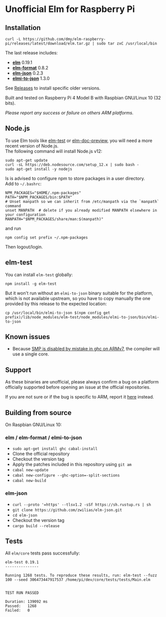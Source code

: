 # Unofficial Elm for Raspberry Pi

## Installation
```
curl -L https://github.com/dmy/elm-raspberry-pi/releases/latest/download/elm.tar.gz | sudo tar zxC /usr/local/bin
```
The last release includes:
* [**elm**](https://github.com/elm/compiler) 0.19.1
* [**elm-format**](https://github.com/avh4/elm-format) 0.8.2
* [**elm-json**](https://github.com/zwilias/elm-json) 0.2.3
* [**elmi-to-json**](https://github.com/stoeffel/elmi-to-json) 1.3.0

See [Releases](https://github.com/dmy/elm-raspberry-pi/releases/) to install
specific older versions.

Built and tested on Raspberry Pi 4 Model B with Raspbian GNU/Linux 10 (32 bits).

*Please report any success or failure on others ARM platforms.*

## Node.js

To use Elm tools like [elm-test](https://www.npmjs.com/package/elm-test) or
[elm-doc-preview](https://www.npmjs.com/package/elm-doc-preview),
you will need a more recent version of Node.js.  
The following command will install Node.js v12:
```
sudo apt-get update
curl -sL https://deb.nodesource.com/setup_12.x | sudo bash -
sudo apt-get install -y nodejs
```
Is is advised to configure npm to store packages in a user directory.  
Add to `~/.bashrc`:
```
NPM_PACKAGES="$HOME/.npm-packages"
PATH="$NPM_PACKAGES/bin:$PATH"
# Unset manpath so we can inherit from /etc/manpath via the `manpath` command
unset MANPATH  # delete if you already modified MANPATH elsewhere in your configuration
MANPATH="$NPM_PACKAGES/share/man:$(manpath)"
```
and run
```
npm config set prefix ~/.npm-packages
```
Then logout/login.

## elm-test
You can install `elm-test` globally:
```
npm install -g elm-test
```
But it won't run without an `elmi-to-json` binary suitable for the platform,
which is not available upstream, so you have to copy manually the one provided
by this release to the expected location:
```
cp /usr/local/bin/elmi-to-json $(npm config get prefix)/lib/node_modules/elm-test/node_modules/elmi-to-json/bin/elmi-to-json
```

## Known issues
* Because [SMP is disabled by mistake in ghc on ARMv7](https://gitlab.haskell.org/ghc/ghc/issues/13007),
the compiler will use a single core.

## Support
As these binaries are unofficial, please always confirm a bug on a platform
officially supported before opening an issue at the official repositories.

If you are not sure or if the bug is specific to ARM, report it
[here](https://github.com/dmy/elm-raspberry-pi/issues) instead.

## Building from source
On Raspbian GNU/Linux 10:

### elm / elm-format / elmi-to-json
- `sudo apt-get install ghc cabal-install`
- Clone the official repository
- Checkout the version tag
- Apply the patches included in this repository using `git am`
- `cabal new-update`
- `cabal new-configure --ghc-option=-split-sections`
- `cabal new-build`

### elm-json
- `curl --proto '=https' --tlsv1.2 -sSf https://sh.rustup.rs | sh`
- `git clone https://github.com/zwilias/elm-json.git`
- `cd elm-json`
- Checkout the version tag
- `cargo build --release`

## Tests
All `elm/core` tests pass successfully:
```
elm-test 0.19.1
---------------

Running 1268 tests. To reproduce these results, run: elm-test --fuzz 100 --seed 306473447917537 /home/pi/dev/core/tests/tests/Main.elm


TEST RUN PASSED

Duration: 139092 ms
Passed:   1268
Failed:   0
```
